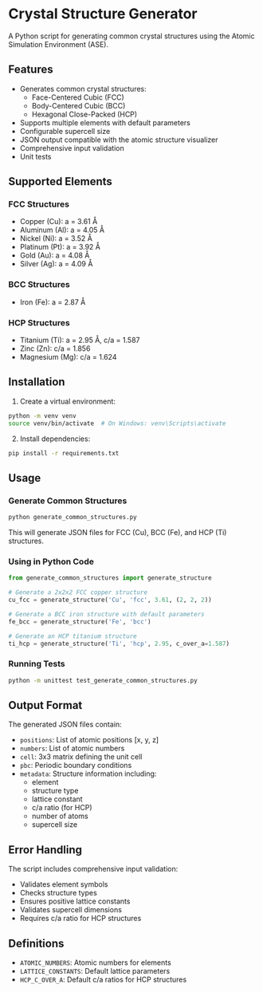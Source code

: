 # Crystal Structure Generator

A Python script for generating common crystal structures using the Atomic Simulation Environment (ASE).

## Features

- Generates common crystal structures:
  - Face-Centered Cubic (FCC)
  - Body-Centered Cubic (BCC)
  - Hexagonal Close-Packed (HCP)
- Supports multiple elements with default parameters
- Configurable supercell size
- JSON output compatible with the atomic structure visualizer
- Comprehensive input validation
- Unit tests

## Supported Elements

### FCC Structures
- Copper (Cu): a = 3.61 Å
- Aluminum (Al): a = 4.05 Å
- Nickel (Ni): a = 3.52 Å
- Platinum (Pt): a = 3.92 Å
- Gold (Au): a = 4.08 Å
- Silver (Ag): a = 4.09 Å

### BCC Structures
- Iron (Fe): a = 2.87 Å

### HCP Structures
- Titanium (Ti): a = 2.95 Å, c/a = 1.587
- Zinc (Zn): c/a = 1.856
- Magnesium (Mg): c/a = 1.624

## Installation

1. Create a virtual environment:
```bash
python -m venv venv
source venv/bin/activate  # On Windows: venv\Scripts\activate
```

2. Install dependencies:
```bash
pip install -r requirements.txt
```

## Usage

### Generate Common Structures
```bash
python generate_common_structures.py
```
This will generate JSON files for FCC (Cu), BCC (Fe), and HCP (Ti) structures.

### Using in Python Code
```python
from generate_common_structures import generate_structure

# Generate a 2x2x2 FCC copper structure
cu_fcc = generate_structure('Cu', 'fcc', 3.61, (2, 2, 2))

# Generate a BCC iron structure with default parameters
fe_bcc = generate_structure('Fe', 'bcc')

# Generate an HCP titanium structure
ti_hcp = generate_structure('Ti', 'hcp', 2.95, c_over_a=1.587)
```

### Running Tests
```bash
python -m unittest test_generate_common_structures.py
```

## Output Format

The generated JSON files contain:
- `positions`: List of atomic positions [x, y, z]
- `numbers`: List of atomic numbers
- `cell`: 3x3 matrix defining the unit cell
- `pbc`: Periodic boundary conditions
- `metadata`: Structure information including:
  - element
  - structure type
  - lattice constant
  - c/a ratio (for HCP)
  - number of atoms
  - supercell size

## Error Handling

The script includes comprehensive input validation:
- Validates element symbols
- Checks structure types
- Ensures positive lattice constants
- Validates supercell dimensions
- Requires c/a ratio for HCP structures

## Definitions
- `ATOMIC_NUMBERS`: Atomic numbers for elements
- `LATTICE_CONSTANTS`: Default lattice parameters
- `HCP_C_OVER_A`: Default c/a ratios for HCP structures 